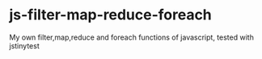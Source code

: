 # js-filter-map-reduce-foreach
My own filter,map,reduce and foreach functions of javascript, tested with jstinytest
